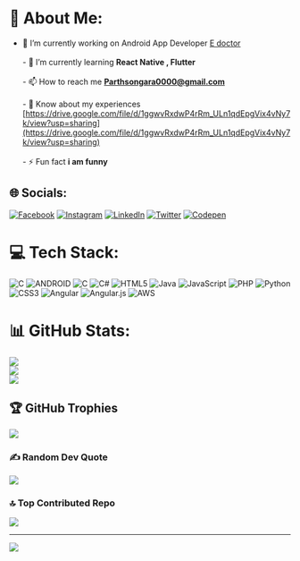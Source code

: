 # 💫 About Me:
- 🔭 I’m currently working on Android App Developer [E doctor](https://drive.google.com/drive/folders/1DSK1E0STtHICDwroT5aewF35WCz-SS9H)<br><br>- 🌱 I’m currently learning **React Native , Flutter**<br><br>- 📫 How to reach me **Parthsongara0000@gmail.com**<br><br>- 📄 Know about my experiences [https://drive.google.com/file/d/1ggwvRxdwP4rRm_ULn1qdEpgVix4vNy7k/view?usp=sharing](https://drive.google.com/file/d/1ggwvRxdwP4rRm_ULn1qdEpgVix4vNy7k/view?usp=sharing)<br><br>- ⚡ Fun fact **i am funny**<br>


## 🌐 Socials:
[![Facebook](https://img.shields.io/badge/Facebook-%231877F2.svg?logo=Facebook&logoColor=white)](https://facebook.com/https://www.facebook.com/parth.sathawara.3) [![Instagram](https://img.shields.io/badge/Instagram-%23E4405F.svg?logo=Instagram&logoColor=white)](https://instagram.com/https://instagram.com/parth__songara?igshid=ZDc4ODBmNjlmNQ==) [![LinkedIn](https://img.shields.io/badge/LinkedIn-%230077B5.svg?logo=linkedin&logoColor=white)](https://linkedin.com/in/https://www.linkedin.com/in/parth-songara-a789a31a8) [![Twitter](https://img.shields.io/badge/Twitter-%231DA1F2.svg?logo=Twitter&logoColor=white)](https://twitter.com/https://twitter.com/KanudoParth) [![Codepen](https://img.shields.io/badge/Codepen-000000?style=for-the-badge&logo=codepen&logoColor=white)](https://codepen.io/https://codepen.io/7819901248) 

# 💻 Tech Stack:
![C](https://img.shields.io/badge/c-%2300599C.svg?style=for-the-badge&logo=c&logoColor=white) ![ANDROID](https://img.shields.io/badge/android-%2320232a.svg?style=for-the-badge&logo=android&logoColor=%a4c639) ![C](https://img.shields.io/badge/c-%2300599C.svg?style=for-the-badge&logo=c&logoColor=white) ![C#](https://img.shields.io/badge/c%23-%23239120.svg?style=for-the-badge&logo=c-sharp&logoColor=white) ![HTML5](https://img.shields.io/badge/html5-%23E34F26.svg?style=for-the-badge&logo=html5&logoColor=white) ![Java](https://img.shields.io/badge/java-%23ED8B00.svg?style=for-the-badge&logo=java&logoColor=white) ![JavaScript](https://img.shields.io/badge/javascript-%23323330.svg?style=for-the-badge&logo=javascript&logoColor=%23F7DF1E) ![PHP](https://img.shields.io/badge/php-%23777BB4.svg?style=for-the-badge&logo=php&logoColor=white) ![Python](https://img.shields.io/badge/python-3670A0?style=for-the-badge&logo=python&logoColor=ffdd54) ![CSS3](https://img.shields.io/badge/css3-%231572B6.svg?style=for-the-badge&logo=css3&logoColor=white) ![Angular](https://img.shields.io/badge/angular-%23DD0031.svg?style=for-the-badge&logo=angular&logoColor=white) ![Angular.js](https://img.shields.io/badge/angular.js-%23E23237.svg?style=for-the-badge&logo=angularjs&logoColor=white) ![AWS](https://img.shields.io/badge/AWS-%23FF9900.svg?style=for-the-badge&logo=amazon-aws&logoColor=white)
# 📊 GitHub Stats:
![](https://github-readme-stats.vercel.app/api?username=ParthSongara&theme=default&hide_border=false&include_all_commits=true&count_private=false)<br/>
![](https://github-readme-streak-stats.herokuapp.com/?user=ParthSongara&theme=default&hide_border=false)<br/>
![](https://github-readme-stats.vercel.app/api/top-langs/?username=ParthSongara&theme=default&hide_border=false&include_all_commits=true&count_private=false&layout=compact)

## 🏆 GitHub Trophies
![](https://github-profile-trophy.vercel.app/?username=ParthSongara&theme=radical&no-frame=false&no-bg=true&margin-w=4)

### ✍️ Random Dev Quote
![](https://quotes-github-readme.vercel.app/api?type=horizontal&theme=radical)

### 🔝 Top Contributed Repo
![](https://github-contributor-stats.vercel.app/api?username=ParthSongara&limit=5&theme=dark_dimmed&combine_all_yearly_contributions=true)

---
[![](https://visitcount.itsvg.in/api?id=ParthSongara&icon=0&color=0)](https://visitcount.itsvg.in)

<!-- Proudly created with GPRM ( https://gprm.itsvg.in ) -->
